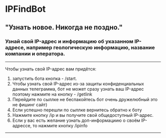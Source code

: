 # IPFindBot

## "Узнать новое. Никогда не поздно."

### Узнай свой IP-адрес и информацию об указанном IP-адресе, например геологическую информацию, название компании и оператора.

---

Чтобы узнать свой IP-адрес вам придётся:

1. запустить бота кнопка - /start.
2. Чтобы узнать свой IP-адрес из-за защиты конфиденциальных данных телеграмма, бот не может сразу узнать ваш IP-адрес поэтому нажмите на кнопку - /getlink
3. Перейдите по сыллке не беспакойтесь бот очень дружелюбный это не фишинг сайт)
4. Если успешно перешли по сыллке вернитесь обратно к боту
5. Нажмите кнопку /ip и вы получите свой общедоступный IP-адрес.
6. Если у вас есть желание узнать доп-информациию о своём IP-адрессе, то нажмите кнопку /ipinfo

---
